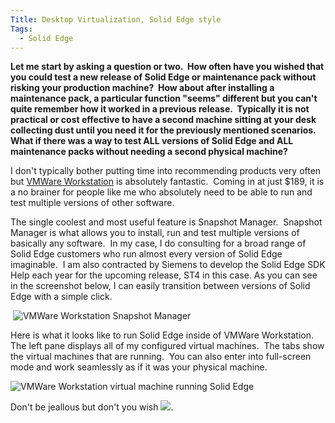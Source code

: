 ```yaml
---
Title: Desktop Virtualization, Solid Edge style
Tags:
  - Solid Edge
---
```


**Let me start by asking a question or two.  How often have you wished that you could test a new release of Solid Edge or maintenance pack without risking your production machine?  How about after installing a maintenance pack, a particular function "seems" different but you can't quite remember how it worked in a previous release.  Typically it is not practical or cost effective to have a second machine sitting at your desk collecting dust until you need it for the previously mentioned scenarios.  What if there was a way to test ALL versions of Solid Edge and ALL maintenance packs without needing a second physical machine?**

I don't typically bother putting time into recommending products very often but [VMWare Workstation](http://www.vmware.com/products/workstation/) is absolutely fantastic.  Coming in at just $189, it is a no brainer for people like me who absolutely need to be able to run and test multiple versions of other software.

The single coolest and most useful feature is Snapshot Manager.  Snapshot Manager is what allows you to install, run and test multiple versions of basically any software.  In my case, I do consulting for a broad range of Solid Edge customers who run almost every version of Solid Edge imaginable.  I am also contracted by Siemens to develop the Solid Edge SDK Help each year for the upcoming release, ST4 in this case. As you can see in the screenshot below, I can easily transition between versions of Solid Edge with a simple click.

 ![](http://blob.jasonnewell.net/blog/2011-04-23_1.png "VMWare Workstation Snapshot Manager")

Here is what it looks like to run Solid Edge inside of VMWare Workstation.  The left pane displays all of my configured virtual machines.  The tabs show the virtual machines that are running.  You can also enter into full-screen mode and work seamlessly as if it was your physical machine.

![](http://blob.jasonnewell.net/blog/2011-04-23_2.png "VMWare Workstation virtual machine running Solid Edge")

Don't be jeallous but don't you wish ![](http://blob.jasonnewell.net/blog/2011-04-23_3.png).